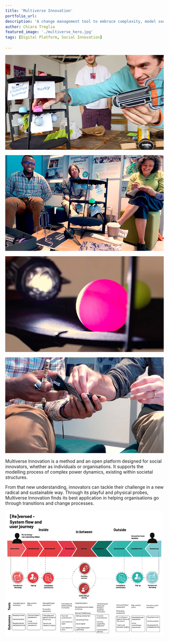 ```yaml
---
title: 'Multiverse Innovation'
portfolio_url:
description: 'A change management tool to embrace complexity, model social power dynamics and innovate sustainably.'
author: Chiara Treglia
featured_image: './multiverse_hero.jpg'
tags: [Digital Platform, Social Innovation]

---
```


![](./multi1.jpg)

![](./multi2.jpg)

![](./multi3.jpg)

![](./multi4.jpg)

Multiverse Innovation is a method and an open platform designed for social innovators, whether as individuals or organisations. It supports the modelling process of complex power dynamics, existing within societal structures.

From that new understanding, innovators can tackle their challenge in a new radical and sustainable way. Through its playful and physical probes, Multiverse Innovation finds its best application in helping organisations go through transitions and change processes.

![](./journey.png)
